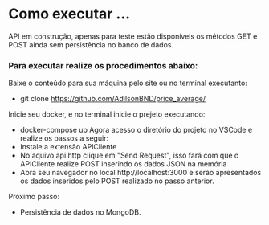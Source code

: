 # Como executar ...
API em construção, apenas para teste estão disponíveis os métodos GET e POST ainda sem persistência no banco de dados.

### Para executar realize os procedimentos abaixo:

Baixe o conteúdo para sua máquina pelo site ou no terminal executanto:
* git clone https://github.com/AdilsonBND/price_average/

Inicie seu docker, e no terminal inicie o prejeto executando:

* docker-compose up
Agora acesso o diretório do projeto no VSCode e realize os passos a seguir:
* Instale a extensão APICliente
* No aquivo api.http clique em "Send Request", isso fará com que o APICliente realize POST inserindo os dados JSON na memória
* Abra seu navegador no local http://localhost:3000 e serão apresentados os dados inseridos pelo POST realizado no passo anterior.

Próximo passo:
  * Persistência de dados no MongoDB.